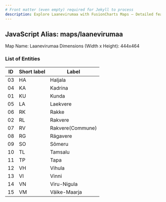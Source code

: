 ```yaml
---
# Front matter (even empty) required for Jekyll to process
description: Explore Laanevirumaa with FusionCharts Maps – Detailed features for seamless integration. Try now & enhance your data visualization today! 
---
```


## JavaScript Alias: maps/laanevirumaa

Map Name: Laanevirumaa
Dimensions (Width x Height): 444x464





### List of Entities

ID | Short label | Label
---|---|---|
03|HA|Haljala
04|KA|Kadrina
01|KU|Kunda
05|LA|Laekvere
06|RK|Rakke
02|RL|Rakvere
07|RV|Rakvere(Commune)
08|RG|Rägavere
09|SO|Sõmeru
10|TL|Tamsalu
11|TP|Tapa
12|VH|Vihula
13|VI|Vinni
14|VN|Viru-Nigula
15|VM|Väike-Maarja

